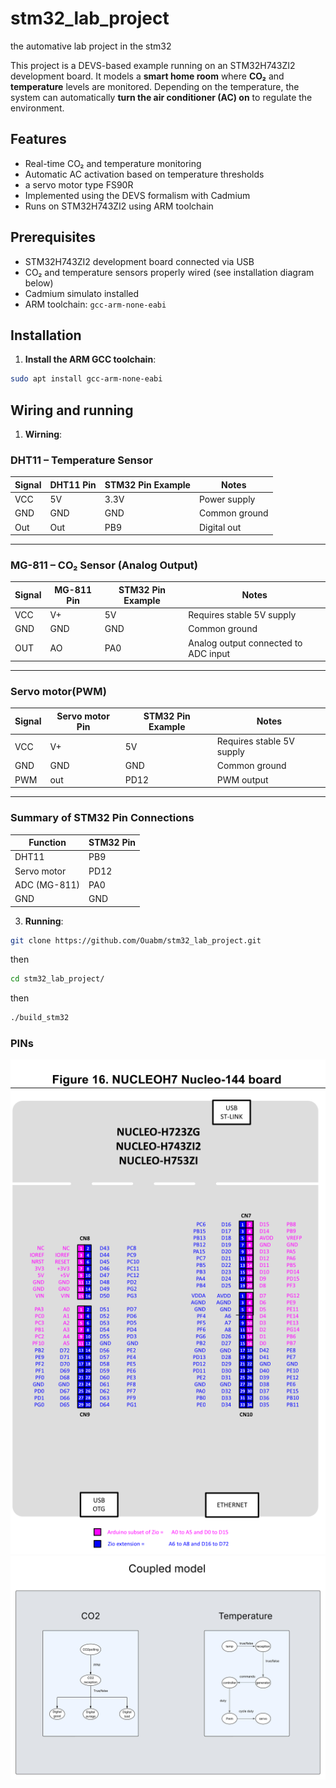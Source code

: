 # stm32_lab_project
the automative lab project in the stm32

This project is a DEVS-based example running on an STM32H743ZI2 development board. It models a **smart home room** where **CO₂** and **temperature** levels are monitored. Depending on the temperature, the system can automatically **turn the air conditioner (AC) on** to regulate the environment.

## Features

- Real-time CO₂ and temperature monitoring
- Automatic AC activation based on temperature thresholds
- a servo motor type FS90R
- Implemented using the DEVS formalism with Cadmium
- Runs on STM32H743ZI2 using ARM toolchain

## Prerequisites

- STM32H743ZI2 development board connected via USB
- CO₂ and temperature sensors properly wired (see installation diagram below)
- Cadmium simulato installed
- ARM toolchain: `gcc-arm-none-eabi`

## Installation

1. **Install the ARM GCC toolchain**:

```bash
sudo apt install gcc-arm-none-eabi
```
## Wiring and running 
1. **Wirning**:
### DHT11 – Temperature Sensor

| Signal | DHT11  Pin | STM32 Pin Example | Notes                        |
|--------|------------|-------------------|------------------------------|
| VCC    | 5V         | 3.3V              | Power supply                 |
| GND    | GND        | GND               | Common ground                |
| Out    | Out        | PB9               | Digital out                  |

---

### MG-811 – CO₂ Sensor (Analog Output)

| Signal | MG-811 Pin | STM32 Pin Example | Notes                                 |
|--------|------------|-------------------|---------------------------------------|
| VCC    | V+         | 5V                | Requires stable 5V supply             |
| GND    | GND        | GND               | Common ground                         |
| OUT    | AO         | PA0               | Analog output connected to ADC input  |

---

### Servo motor(PWM)

| Signal | Servo motor Pin | STM32 Pin Example | Notes                                 |
|--------|-----------------|-------------------|---------------------------------------|
| VCC    | V+              | 5V                | Requires stable 5V supply             |
| GND    | GND             | GND               | Common ground                         |
| PWM    | out             | PD12              | PWM output                            |

---

### Summary of STM32 Pin Connections

| Function         | STM32 Pin |
|------------------|-----------|
| DHT11            | PB9       |
| Servo motor      | PD12      |
| ADC (MG-811)     | PA0       |
| GND              | GND       |


3. **Running**:

```bash
git clone https://github.com/Ouabm/stm32_lab_project.git
```
  then
```bash
cd stm32_lab_project/
```
  then
```bash
./build_stm32
```
### PINs
![Aperçu](assets/pins.png)
![Aperçu](assets/img.jpeg)
